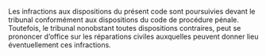 Les infractions aux dispositions du présent code sont poursuivies devant le tribunal conformément aux dispositions du code de procédure pénale.
Toutefois, le tribunal nonobstant toutes dispositions contraires, peut se prononcer d’office sur les réparations civiles auxquelles peuvent donner lieu éventuellement ces infractions.